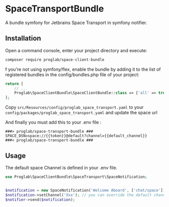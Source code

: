 SpaceTransportBundle
====================

A bundle symfony for Jetbrains Space Transport in symfony notifier.


Installation
------------

Open a command console, enter your project directory and execute:

```bash 
composer require proglab/space-client-bundle
```

f you're not using symfony/flex, enable the bundle by adding it to the list of registered bundles in the config/bundles.php file of your project:

```php
return [
    // ...
    Proglab\SpaceClientBundle\SpaceClientBundle::class => ['all' => true],
];
```

Copy ```src/Resources/config/proglab_space_transport.yaml``` to your ```config/packages/proglab_space_transport.yaml``` and update the space url

And finally you must add this to your .env file :

```dotenv
###> proglab/space-transport-bundle ###
SPACE_DSN=space://{{token}}@default?channel={{default_channel}}
###< proglab/space-transport-bundle ###
```

Usage
-----

The default space Channel is defined in your .env file.

```php
use Proglab\SpaceClientBundle\SpaceTransport\SpaceNotification;


$notification = new SpaceNotification('Welcome Aboard', ['chat/space']);
$notification->setChannel('Xxx'); // you can override the default channel if necessary
$notifier->send($notification);
```

